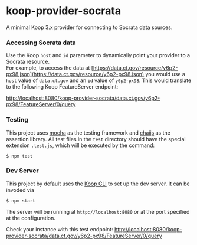 # koop-provider-socrata

A minimal Koop 3.x provider for connecting to Socrata data sources.

### Accessing Socrata data
Use the Koop `host` and `id` parameter to dynamically point your provider to a Socrata resource.  
For example, to access the data at [https://data.ct.gov/resource/y6p2-px98.json](https://data.ct.gov/resource/y6p2-px98.json) you would use a `host` value of `data.ct.gov` and an `id` value of `y6p2-px98`. This would translate to the following Koop FeatureServer endpoint:  

[http://localhost:8080/koop-provider-socrata/data.ct.gov/y6p2-px98/FeatureServer/0/query](http://localhost:8080/koop-provider-socrata/data.ct.gov/y6p2-px98/FeatureServer/0/query)

### Testing

This project uses [mocha](https://www.npmjs.com/package/mocha) as the testing framework and [chaijs](https://www.chaijs.com/) as the assertion library. All test files in the `test` directory should have the special extension `.test.js`, which will be executed by the command:

```
$ npm test
```

### Dev Server

This project by default uses the [Koop CLI](https://github.com/koopjs/koop-cli) to set up the dev server. It can be invoded via

```
$ npm start
```

The server will be running at `http://localhost:8080` or at the port specified at the configuration.

Check your instance with this test endpoint:
[http://localhost:8080/koop-provider-socrata/data.ct.gov/y6p2-px98/FeatureServer/0/query](http://localhost:8080/koop-provider-socrata/data.ct.gov/y6p2-px98/FeatureServer/0/query)
